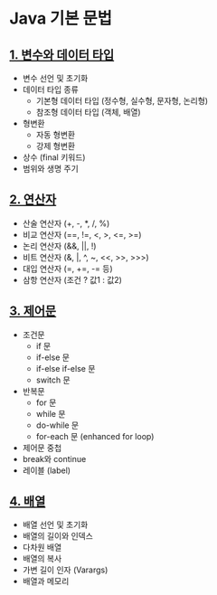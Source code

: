 # Java 기본 문법

## [1. 변수와 데이터 타입](https://github.com/ChoiJeonSeok/TIL/blob/master/Java/Basic_Java/Java_Basic_Syntax/Java_variables_and_data_types.md)
   - 변수 선언 및 초기화
   - 데이터 타입 종류
      - 기본형 데이터 타입 (정수형, 실수형, 문자형, 논리형)
      - 참조형 데이터 타입 (객체, 배열)
   - 형변환
      - 자동 형변환
      - 강제 형변환
   - 상수 (final 키워드)
   - 범위와 생명 주기

## [2. 연산자](https://github.com/ChoiJeonSeok/TIL/blob/master/Java/Basic_Java/Java_Basic_Syntax/Java_operators.md)
   - 산술 연산자 (+, -, *, /, %)
   - 비교 연산자 (==, !=, <, >, <=, >=)
   - 논리 연산자 (&&, ||, !)
   - 비트 연산자 (&, |, ^, ~, <<, >>, >>>)
   - 대입 연산자 (=, +=, -= 등)
   - 삼항 연산자 (조건 ? 값1 : 값2)

## [3. 제어문](https://github.com/ChoiJeonSeok/TIL/blob/master/Java/Basic_Java/Java_Basic_Syntax/Java_control_statements.md)
   - 조건문
      - if 문
      - if-else 문
      - if-else if-else 문
      - switch 문
   - 반복문
      - for 문
      - while 문
      - do-while 문
      - for-each 문 (enhanced for loop)
   - 제어문 중첩
   - break와 continue
   - 레이블 (label)

## [4. 배열](arrays)
   - 배열 선언 및 초기화
   - 배열의 길이와 인덱스
   - 다차원 배열
   - 배열의 복사
   - 가변 길이 인자 (Varargs)
   - 배열과 메모리

